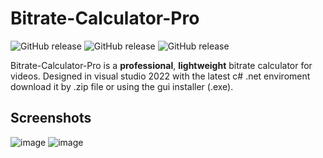 # Bitrate-Calculator-Pro
![GitHub release](https://img.shields.io/badge/license-MIT-green)
![GitHub release](https://img.shields.io/badge/release-v1.0.0-blue)
![GitHub release](https://img.shields.io/badge/size-1.36%20kB-blue)

Bitrate-Calculator-Pro is a **professional**, **lightweight** bitrate calculator for videos. Designed in visual studio 2022 with the latest c# .net enviroment download it by .zip file or using the gui installer (.exe).

Screenshots
--------------------------------
![image](https://cdn.discordapp.com/attachments/819614271179849769/969274634287603752/image.png)
![image](https://cdn.discordapp.com/attachments/819614271179849769/969275812664709120/image2.png)


